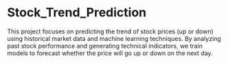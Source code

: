# Stock_Trend_Prediction
This project focuses on predicting the trend of stock prices (up or down) using historical market data and machine learning techniques. By analyzing past stock performance and generating technical indicators, we train models to forecast whether the price will go up or down on the next day. 
